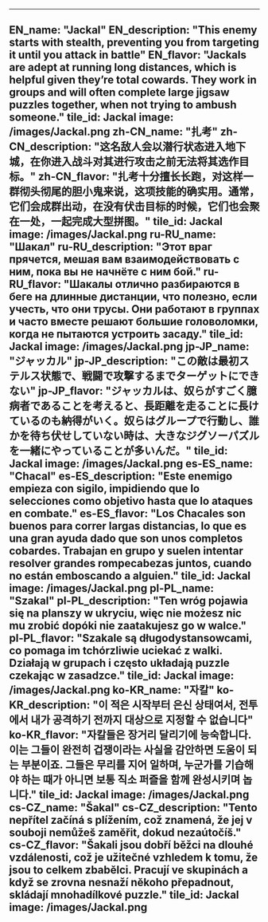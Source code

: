 ---

EN_name: "Jackal"
EN_description: "This enemy starts with stealth, preventing you from targeting it until you attack in battle"
EN_flavor: "Jackals are adept at running long distances, which is helpful given they’re total cowards. They work in groups and will often complete large jigsaw puzzles together, when not trying to ambush someone."
tile_id: Jackal
image: /images/Jackal.png
zh-CN_name: "扎考"
zh-CN_description: "这名敌人会以潜行状态进入地下城，在你进入战斗对其进行攻击之前无法将其选作目标。"
zh-CN_flavor: "扎考十分擅长长跑，对这样一群彻头彻尾的胆小鬼来说，这项技能的确实用。通常，它们会成群出动，在没有伏击目标的时候，它们也会聚在一处，一起完成大型拼图。"
tile_id: Jackal
image: /images/Jackal.png
ru-RU_name: "Шакал"
ru-RU_description: "Этот враг прячется, мешая вам взаимодействовать с ним, пока вы не начнёте с ним бой."
ru-RU_flavor: "Шакалы отлично разбираются в беге на длинные дистанции, что полезно, если учесть, что они трусы. Они работают в группах и часто вместе решают большие головоломки, когда не пытаются устроить засаду."
tile_id: Jackal
image: /images/Jackal.png
jp-JP_name: "ジャッカル"
jp-JP_description: "この敵は最初ステルス状態で、戦闘で攻撃するまでターゲットにできない"
jp-JP_flavor: "ジャッカルは、奴らがすごく臆病者であることを考えると、長距離を走ることに長けているのも納得がいく。奴らはグループで行動し、誰かを待ち伏せしていない時は、大きなジグソーパズルを一緒にやっていることが多いんだ。"
tile_id: Jackal
image: /images/Jackal.png
es-ES_name: "Chacal"
es-ES_description: "Este enemigo empieza con sigilo, impidiendo que lo selecciones como objetivo hasta que lo ataques en combate."
es-ES_flavor: "Los Chacales son buenos para correr largas distancias, lo que es una gran ayuda dado que son unos completos cobardes. Trabajan en grupo y suelen intentar resolver grandes rompecabezas juntos, cuando no están emboscando a alguien."
tile_id: Jackal
image: /images/Jackal.png
pl-PL_name: "Szakal"
pl-PL_description: "Ten wróg pojawia się na planszy w ukryciu, więc nie możesz nic mu zrobić dopóki nie zaatakujesz go w walce."
pl-PL_flavor: "Szakale są długodystansowcami, co pomaga im tchórzliwie uciekać z walki. Działają w grupach i często układają puzzle czekając w zasadzce."
tile_id: Jackal
image: /images/Jackal.png
ko-KR_name: "자칼"
ko-KR_description: "이 적은 시작부터 은신 상태여서, 전투에서 내가 공격하기 전까지 대상으로 지정할 수 없습니다"
ko-KR_flavor: "자칼들은 장거리 달리기에 능숙합니다. 이는 그들이 완전히 겁쟁이라는 사실을 감안하면 도움이 되는 부분이죠. 그들은 무리를 지어 일하며, 누군가를 기습해야 하는 때가 아니면 보통 직소 퍼즐을 함께 완성시키며 놉니다."
tile_id: Jackal
image: /images/Jackal.png
cs-CZ_name: "Šakal"
cs-CZ_description: "Tento nepřítel začíná s plížením, což znamená, že jej v souboji nemůžeš zaměřit, dokud nezaútočíš."
cs-CZ_flavor: "Šakali jsou dobří běžci na dlouhé vzdálenosti, což je užitečné vzhledem k tomu, že jsou to celkem zbabělci. Pracují ve skupinách a když se zrovna nesnaží někoho přepadnout, skládají mnohadílkové puzzle."
tile_id: Jackal
image: /images/Jackal.png
---